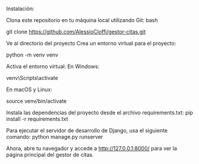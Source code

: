 Instalación:

Clona este repositorio en tu máquina local utilizando Git:
bash

git clone https://github.com/AlessioCioffi/gestor-citas.git

Ve al directorio del proyecto
Crea un entorno virtual para el proyecto:

python -m venv venv

Activa el entorno virtual:
En Windows:

venv\Scripts\activate

En macOS y Linux:

source venv/bin/activate

Instala las dependencias del proyecto desde el archivo requirements.txt:
pip install -r requirements.txt

Para ejecutar el servidor de desarrollo de Django, usa el siguiente comando:
python manage.py runserver

Ahora, abre tu navegador y accede a http://127.0.0.1:8000/ para ver la página principal del gestor de citas.
